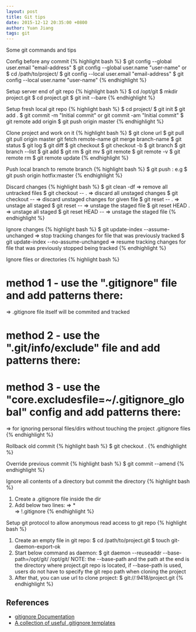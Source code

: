 ```yaml
---
layout: post
title: Git tips
date: 2015-12-12 20:35:00 +0800
author: Yuan Jiang
tags: git
---
```


Some git commands and tips

Config before any commit
{% highlight bash %}
$ git config --global user.email "email-address"
$ git config --global user.name "user-name"
  or
$ cd /path/to/project/
$ git config --local user.email "email-address"
$ git config --local user.name "user-name"
{% endhighlight %}

Setup server end of git repo
{% highlight bash %}
$ cd /opt/git
$ mkdir project.git
$ cd project.git
$ git init --bare
{% endhighlight %}

Setup fresh local git repo
{% highlight bash %}
$ cd project/
$ git init
$ git add .
$ git commit -m "Initial commit"
  or
  git commit -am "Initial commit"
$ git remote add origin <url-of-server-end-git-repo>
$ git push origin master
{% endhighlight %}

Clone project and work on it
{% highlight bash %}
$ git clone url
$ git pull
  git pull origin master
  git fetch remote-name
  git merge branch-name
$ git status
$ git log
$ git diff
$ git checkout <branch>
$ git checkout -b <new-branch>
$ git branch <new-branch>
$ git branch --list
$ git add <file>
$ git rm <file>
$ git mv <file>
$ git remote
$ git remote -v
$ git remote rm <remote-name>
$ git remote update
{% endhighlight %}

Push local branch to remote branch
{% highlight bash %}
$ git push <remote> <local-branch>:<remote-branch>
  e.g
$ git push origin hotfix:master
{% endhighlight %}

Discard changes
{% highlight bash %}
$ git clean -df             => remove all untracked files
$ git checkout -- .         => discard all unstaged changes
$ git checkout -- <file>    => discard unstaged changes for given file
$ git reset -- .            => unstage all staged
$ git reset -- <file>       => unstage the staged file
$ git reset HEAD .          => unstage all staged
$ git reset HEAD -- <file>  => unstage the staged file
{% endhighlight %}

Ignore changes
{% highlight bash %}
$ git update-index --assume-unchanged <file>
  => stop tracking changes for file that was previously tracked
$ git update-index --no-assume-unchanged <file>
  => resume tracking changes for file that was previously stopped being tracked
{% endhighlight %}

Ignore files or directories
{% highlight bash %}
# method 1 - use the ".gitignore" file and add patterns there:
  => .gitignore file itself will be commited and tracked

# method 2 - use the ".git/info/exclude" file and add patterns there:
# method 3 - use the "core.excludesfile=~/.gitignore_global" config and add patterns there:
  => for ignoring personal files/dirs without touching the project .gitignore files
{% endhighlight %}

Rollback old commit
{% highlight bash %}
$ git checkout <revision-hash> .
{% endhighlight %}

Override previous commit
{% highlight bash %}
$ git commit --amend
{% endhighlight %}

Ignore all contents of a directory but commit the directory
{% highlight bash %}
1) Create a .gitignore file inside the dir
2) Add below two lines:
   => *  
   => !.gitignore
{% endhighlight %}

Setup git protocol to allow anonymous read access to git repo
{% highlight bash %}
1) Create an empty file in git repo:
   $ cd /path/to/project.git
   $ touch git-daemon-export-ok
2) Start below command as daemon:
   $ git daemon --reuseaddr --base-path=/opt/git/ /opt/git/
     NOTE: the --base-path and the path at the end is the directory where project.git repo is located, if --base-path is used, users do not have to specify the git repo path when cloning the project
3) After that, you can use url to clone project:
   $ git://<ip-or-host-of-git-repo>:9418/project.git
{% endhighlight %}

## References
- [gitignore Documentation](https://git-scm.com/docs/gitignore)
- [A collection of useful .gitignore templates](https://github.com/github/gitignore)
